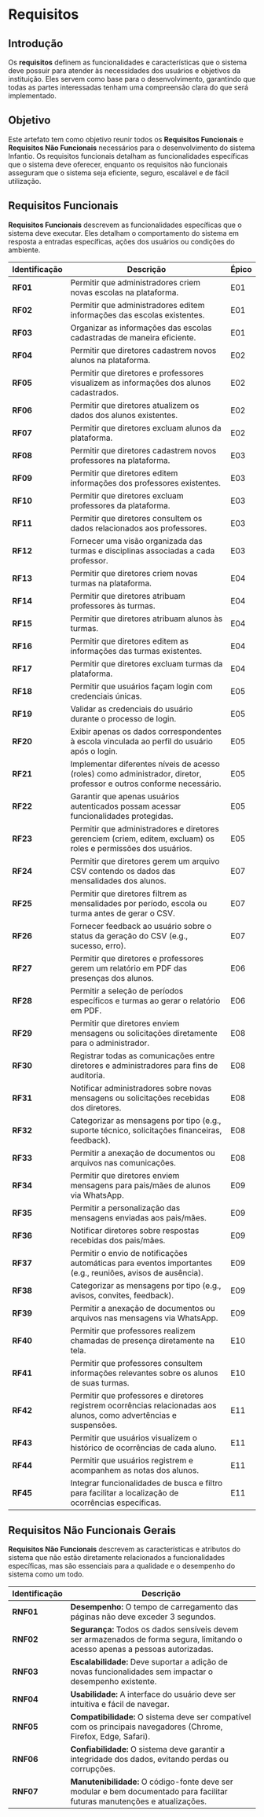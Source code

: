# **Requisitos**

## **Introdução**

Os **requisitos** definem as funcionalidades e características que o sistema deve possuir para atender às necessidades dos usuários e objetivos da instituição. Eles servem como base para o desenvolvimento, garantindo que todas as partes interessadas tenham uma compreensão clara do que será implementado.

## **Objetivo**

Este artefato tem como objetivo reunir todos os **Requisitos Funcionais** e **Requisitos Não Funcionais** necessários para o desenvolvimento do sistema Infantio. Os requisitos funcionais detalham as funcionalidades específicas que o sistema deve oferecer, enquanto os requisitos não funcionais asseguram que o sistema seja eficiente, seguro, escalável e de fácil utilização.


## **Requisitos Funcionais**

**Requisitos Funcionais** descrevem as funcionalidades específicas que o sistema deve executar. Eles detalham o comportamento do sistema em resposta a entradas específicas, ações dos usuários ou condições do ambiente.

| **Identificação** | **Descrição** | **Épico** |
|-------------------|---------------|-----------|
| **RF01** | Permitir que administradores criem novas escolas na plataforma. | E01 |
| **RF02** | Permitir que administradores editem informações das escolas existentes. | E01 |
| **RF03** | Organizar as informações das escolas cadastradas de maneira eficiente. | E01 |
| **RF04** | Permitir que diretores cadastrem novos alunos na plataforma. | E02 |
| **RF05** | Permitir que diretores e professores visualizem as informações dos alunos cadastrados. | E02 |
| **RF06** | Permitir que diretores atualizem os dados dos alunos existentes. | E02 |
| **RF07** | Permitir que diretores excluam alunos da plataforma. | E02 |
| **RF08** | Permitir que diretores cadastrem novos professores na plataforma. | E03 |
| **RF09** | Permitir que diretores editem informações dos professores existentes. | E03 |
| **RF10** | Permitir que diretores excluam professores da plataforma. | E03 |
| **RF11** | Permitir que diretores consultem os dados relacionados aos professores. | E03 |
| **RF12** | Fornecer uma visão organizada das turmas e disciplinas associadas a cada professor. | E03 |
| **RF13** | Permitir que diretores criem novas turmas na plataforma. | E04 |
| **RF14** | Permitir que diretores atribuam professores às turmas. | E04 |
| **RF15** | Permitir que diretores atribuam alunos às turmas. | E04 |
| **RF16** | Permitir que diretores editem as informações das turmas existentes. | E04 |
| **RF17** | Permitir que diretores excluam turmas da plataforma. | E04 |
| **RF18** | Permitir que usuários façam login com credenciais únicas. | E05 |
| **RF19** | Validar as credenciais do usuário durante o processo de login. | E05 |
| **RF20** | Exibir apenas os dados correspondentes à escola vinculada ao perfil do usuário após o login. | E05 |
| **RF21** | Implementar diferentes níveis de acesso (roles) como administrador, diretor, professor e outros conforme necessário. | E05 |
| **RF22** | Garantir que apenas usuários autenticados possam acessar funcionalidades protegidas. | E05 |
| **RF23** | Permitir que administradores e diretores gerenciem (criem, editem, excluam) os roles e permissões dos usuários. | E05 |
| **RF24** | Permitir que diretores gerem um arquivo CSV contendo os dados das mensalidades dos alunos. | E07 |
| **RF25** | Permitir que diretores filtrem as mensalidades por período, escola ou turma antes de gerar o CSV. | E07 |
| **RF26** | Fornecer feedback ao usuário sobre o status da geração do CSV (e.g., sucesso, erro). | E07 |
| **RF27** | Permitir que diretores e professores gerem um relatório em PDF das presenças dos alunos. | E06 |
| **RF28** | Permitir a seleção de períodos específicos e turmas ao gerar o relatório em PDF. | E06 |
| **RF29** | Permitir que diretores enviem mensagens ou solicitações diretamente para o administrador. | E08 |
| **RF30** | Registrar todas as comunicações entre diretores e administradores para fins de auditoria. | E08 |
| **RF31** | Notificar administradores sobre novas mensagens ou solicitações recebidas dos diretores. | E08 |
| **RF32** | Categorizar as mensagens por tipo (e.g., suporte técnico, solicitações financeiras, feedback). | E08 |
| **RF33** | Permitir a anexação de documentos ou arquivos nas comunicações. | E08 |
| **RF34** | Permitir que diretores enviem mensagens para pais/mães de alunos via WhatsApp. | E09 |
| **RF35** | Permitir a personalização das mensagens enviadas aos pais/mães. | E09 |
| **RF36** | Notificar diretores sobre respostas recebidas dos pais/mães. | E09 |
| **RF37** | Permitir o envio de notificações automáticas para eventos importantes (e.g., reuniões, avisos de ausência). | E09 |
| **RF38** | Categorizar as mensagens por tipo (e.g., avisos, convites, feedback). | E09 |
| **RF39** | Permitir a anexação de documentos ou arquivos nas mensagens via WhatsApp. | E09 |
| **RF40** | Permitir que professores realizem chamadas de presença diretamente na tela. | E10 |
| **RF41** | Permitir que professores consultem informações relevantes sobre os alunos de suas turmas. | E10 |
| **RF42** | Permitir que professores e diretores registrem ocorrências relacionadas aos alunos, como advertências e suspensões. | E11 |
| **RF43** | Permitir que usuários visualizem o histórico de ocorrências de cada aluno. | E11 |
| **RF44** | Permitir que usuários registrem e acompanhem as notas dos alunos. | E11 |
| **RF45** | Integrar funcionalidades de busca e filtro para facilitar a localização de ocorrências específicas. | E11 |

## **Requisitos Não Funcionais Gerais**

**Requisitos Não Funcionais** descrevem as características e atributos do sistema que não estão diretamente relacionados a funcionalidades específicas, mas são essenciais para a qualidade e o desempenho do sistema como um todo.

| **Identificação** | **Descrição** |
|-------------------|---------------|
| **RNF01** | **Desempenho:** O tempo de carregamento das páginas não deve exceder 3 segundos. |
| **RNF02** | **Segurança:** Todos os dados sensíveis devem ser armazenados de forma segura, limitando o acesso apenas a pessoas autorizadas. |
| **RNF03** | **Escalabilidade:** Deve suportar a adição de novas funcionalidades sem impactar o desempenho existente. |
| **RNF04** | **Usabilidade:** A interface do usuário deve ser intuitiva e fácil de navegar. |
| **RNF05** | **Compatibilidade:** O sistema deve ser compatível com os principais navegadores (Chrome, Firefox, Edge, Safari). |
| **RNF06** | **Confiabilidade:** O sistema deve garantir a integridade dos dados, evitando perdas ou corrupções. |
| **RNF07** | **Manutenibilidade:** O código-fonte deve ser modular e bem documentado para facilitar futuras manutenções e atualizações. |
